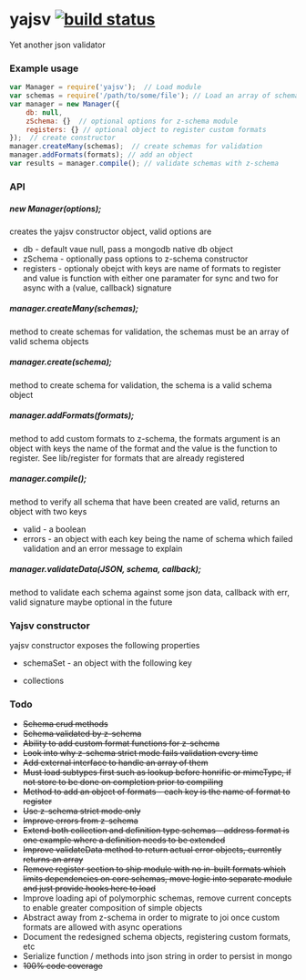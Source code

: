 # yajsv [![build status](https://travis-ci.org/simon-p-r/yajsv.svg?branch=master)](https://travis-ci.org/simon-p-r/yajsv)

Yet another json validator

### Example usage

```js
var Manager = require('yajsv');  // Load module
var schemas = require('/path/to/some/file'); // Load an array of schema objects
var manager = new Manager({
    db: null,
    zSchema: {}  // optional options for z-schema module
    registers: {} // optional object to register custom formats
});  // create constructor
manager.createMany(schemas);  // create schemas for validation
manager.addFormats(formats); // add an object
var results = manager.compile(); // validate schemas with z-schema

```

### API

##### new Manager(options);

creates the yajsv constructor object, valid options are
+ db - default vaue null, pass a mongodb native db object
+ zSchema - optionally pass options to z-schema constructor
+ registers - optionaly obejct with keys are name of formats to
register and value is function with either one paramater for sync and two
for async with a (value, callback) signature


##### manager.createMany(schemas);

method to create schemas for validation, the schemas must be an array of valid schema objects

##### manager.create(schema);

method to create schema for validation, the schema is a valid schema object

##### manager.addFormats(formats);

method to add custom formats to z-schema, the formats argument is an object with keys the name of the format and the value is the function to register.  See lib/register for formats that are already registered

##### manager.compile();

method to verify all schema that have been created are valid, returns an object with two keys
+  valid - a boolean
+  errors - an object with each key being the name of schema which failed validation and an error message to explain

##### manager.validateData(JSON, schema, callback);

method to validate each schema against some json data, callback with err, valid signature maybe optional in the future

### Yajsv constructor

yajsv constructor exposes the following properties
+ schemaSet - an object with the following key
 * collections


### Todo
+ ~~Schema crud methods~~
+ ~~Schema validated by z-schema~~
+ ~~Ability to add custom format functions for z-schema~~
+ ~~Look into why z-schema strict mode fails validation every time~~
+ ~~Add external interface to handle an array of them~~
+ ~~Must load subtypes first such as lookup before honrific or mimeType, if not store to be done on completion prior to compiling~~
+ ~~Method to add an object of formats - each key is the name of format to register~~
+ ~~Use z-schema strict mode only~~
+ ~~Improve errors from z-schema~~
+ ~~Extend both collection and definition type schemas - address format is one example where a definition needs to be extended~~
+ ~~Improve validateData method to return actual error objects, currently returns an array~~
+ ~~Remove register section to ship module with no in-built formats which limits dependencies on core schemas, move logic into separate module and just provide hooks here to load~~
+ Improve loading api of polymorphic schemas, remove current concepts to enable greater composition of simple objects
+ Abstract away from z-schema in order to migrate to joi once custom formats are allowed with async operations
+ Document the redesigned schema objects, registering custom formats, etc
+ Serialize function / methods into json string in order to persist in mongo
+ ~~100% code coverage~~
